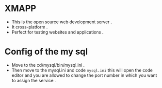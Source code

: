 # XMAPP 
- This is the open source web development server .
- It cross-platform .
- Perfect for testing websites and applications .
# Config of the my sql 
- Move to the cd/mysql/bin/mysql.ini .
- Then move to the mysql.ini and code `mysql.ini` this will open the code editor and you are allowed to change the port number in which you want to assign the service  .

